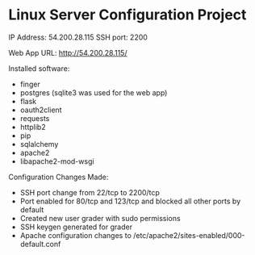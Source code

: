 # Linux Server Configuration Project

IP Address: 54.200.28.115
SSH port: 2200

Web App URL: http://54.200.28.115/

Installed software:
- finger
- postgres (sqlite3 was used for the web app)
- flask
- oauth2client
- requests
- httplib2
- pip
- sqlalchemy
- apache2
- libapache2-mod-wsgi

Configuration Changes Made:
- SSH port change from 22/tcp to 2200/tcp
- Port enabled for 80/tcp and 123/tcp and blocked all other ports by default
- Created new user grader with sudo permissions
- SSH keygen generated for grader
- Apache configuration changes to /etc/apache2/sites-enabled/000-default.conf
